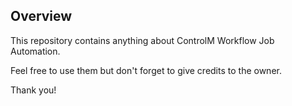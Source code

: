 ## Overview

This repository contains anything about ControlM Workflow Job Automation. 

Feel free to use them but don't forget to give credits to the owner.

Thank you!
